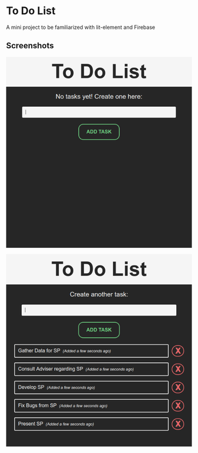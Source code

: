 # To Do List

A mini project to be familiarized with lit-element and Firebase

## Screenshots

![alt text](./github/empty.png "Empty List")

![alt text](./github/filled.png "Filled List")
